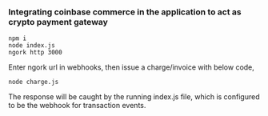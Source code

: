 ### Integrating coinbase commerce in the application to act as crypto payment gateway

```
npm i
node index.js
ngork http 3000
```

Enter ngork url in webhooks, then issue a charge/invoice with below code,

```
node charge.js
```

The response will be caught by the running index.js file, which is configured to be the webhook for transaction events.